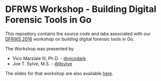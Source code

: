 # DFRWS Workshop - Building Digital Forensic Tools in Go
This repository contains the source code and labs associated with our [DFRWS 2016](http://www.dfrws.org/2016) workshop on building digital forensic tools in Go.

The Workshop was presented by 

* Vico Marziale III, Ph.D. - [@vicodark](https://github.com/vicodark)
* Joe T. Sylve, M.S. - [@jtsylve](https://github.com/jtsylve)

The slides for that workshop are also available [here](https://github.com/jtsylve/slides/tree/master/2016/DFRWS).
